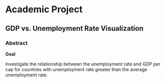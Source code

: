 
# Academic Project

## GDP vs. Unemployment Rate Visualization

### Abstract

**Goal**

Investigate the relationship between the unemployment rate and GDP per cap for countries with unemployment rate greater than the average unemployment rate.
